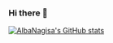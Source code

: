### Hi there 👋

[![AlbaNagisa's GitHub stats](https://github-readme-stats.vercel.app/api?username=AlbaNagisa)](https://github.com/anuraghazra/github-readme-stats&theme=dark&show_icons=true&hide=stars)

